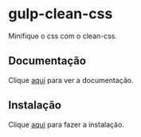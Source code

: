 # gulp-clean-css

Minifique o css com o clean-css.

## Documentação

Clique [aqui](https://github.com/scniro/gulp-clean-css) para ver a documentação.

## Instalação

Clique [aqui](https://www.npmjs.com/package/gulp-clean-css) para fazer a instalação.